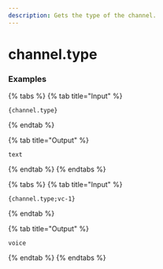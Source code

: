 ```yaml
---
description: Gets the type of the channel.
---
```


# channel.type <channel>

### Examples

{% tabs %}
{% tab title="Input" %}
```text
{channel.type}
```
{% endtab %}

{% tab title="Output" %}
```text
text
```
{% endtab %}
{% endtabs %}

{% tabs %}
{% tab title="Input" %}
```text
{channel.type;vc-1}
```
{% endtab %}

{% tab title="Output" %}
```text
voice
```
{% endtab %}
{% endtabs %}